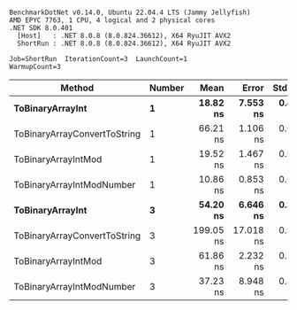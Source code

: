 ```

BenchmarkDotNet v0.14.0, Ubuntu 22.04.4 LTS (Jammy Jellyfish)
AMD EPYC 7763, 1 CPU, 4 logical and 2 physical cores
.NET SDK 8.0.401
  [Host]   : .NET 8.0.8 (8.0.824.36612), X64 RyuJIT AVX2
  ShortRun : .NET 8.0.8 (8.0.824.36612), X64 RyuJIT AVX2

Job=ShortRun  IterationCount=3  LaunchCount=1  
WarmupCount=3  

```
| Method                       | Number | Mean      | Error     | StdDev   | Min       | Max       | Gen0   | Allocated |
|----------------------------- |------- |----------:|----------:|---------:|----------:|----------:|-------:|----------:|
| **ToBinaryArrayInt**             | **1**      |  **18.82 ns** |  **7.553 ns** | **0.414 ns** |  **18.51 ns** |  **19.29 ns** | **0.0004** |      **32 B** |
| ToBinaryArrayConvertToString | 1      |  66.21 ns |  1.106 ns | 0.061 ns |  66.14 ns |  66.25 ns | 0.0011 |      96 B |
| ToBinaryArrayIntMod          | 1      |  19.52 ns |  1.467 ns | 0.080 ns |  19.47 ns |  19.61 ns | 0.0004 |      32 B |
| ToBinaryArrayIntModNumber    | 1      |  10.86 ns |  0.853 ns | 0.047 ns |  10.81 ns |  10.90 ns | 0.0004 |      32 B |
| **ToBinaryArrayInt**             | **3**      |  **54.20 ns** |  **6.646 ns** | **0.364 ns** |  **53.78 ns** |  **54.42 ns** | **0.0011** |      **96 B** |
| ToBinaryArrayConvertToString | 3      | 199.05 ns | 17.018 ns | 0.933 ns | 198.10 ns | 199.97 ns | 0.0033 |     296 B |
| ToBinaryArrayIntMod          | 3      |  61.86 ns |  2.232 ns | 0.122 ns |  61.72 ns |  61.95 ns | 0.0011 |      96 B |
| ToBinaryArrayIntModNumber    | 3      |  37.23 ns |  8.948 ns | 0.490 ns |  36.66 ns |  37.52 ns | 0.0011 |      96 B |
